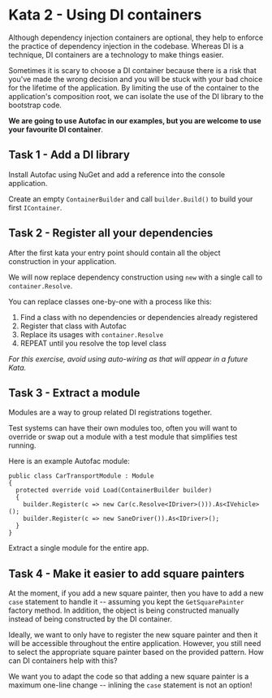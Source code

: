# Kata 2 - Using DI containers

Although dependency injection containers are optional, they help to enforce the practice of dependency injection in the codebase. Whereas DI is a technique, DI containers are a technology to make things easier.

Sometimes it is scary to choose a DI container because there is a risk that you've made the wrong decision and you will be stuck with your bad choice for the lifetime of the application. By limiting the use of the container to the application's composition root, we can isolate the use of the DI library to the bootstrap code.


**We are going to use Autofac in our examples, but you are welcome to use your favourite DI container**.

## Task 1 - Add a DI library

Install Autofac using NuGet and add a reference into the console application.

Create an empty `ContainerBuilder` and call `builder.Build()` to build your first `IContainer`.

## Task 2 - Register all your dependencies

After the first kata your entry point should contain all the object construction in your application.

We will now replace dependency construction using `new` with a single call to `container.Resolve`.

You can replace classes one-by-one with a process like this:

1. Find a class with no dependencies or dependencies already registered
2. Register that class with Autofac
3. Replace its usages with `container.Resolve`
4. REPEAT until you resolve the top level class

_For this exercise, avoid using auto-wiring as that will appear in a future Kata._

## Task 3 - Extract a module

Modules are a way to group related DI registrations together.

Test systems can have their own modules too, often you will want to override or swap out a module with a test module that simplifies test running.

Here is an example Autofac module:

```
public class CarTransportModule : Module
{
  protected override void Load(ContainerBuilder builder)
  {
    builder.Register(c => new Car(c.Resolve<IDriver>())).As<IVehicle>();
    builder.Register(c => new SaneDriver()).As<IDriver>();
  }
}
```

Extract a single module for the entire app.

## Task 4 - Make it easier to add square painters

At the moment, if you add a new square painter, then you have to add a new `case` statement to handle it -- assuming you kept the `GetSquarePainter` factory method. In addition, the object is being constructed manually instead of being constructed by the DI container.

Ideally, we want to only have to register the new square painter and then it will be accessible throughout the entire application. However, you still need to select the appropriate square painter based on the provided pattern. How can DI containers help with this?

We want you to adapt the code so that adding a new square painter is a maximum one-line change -- inlining the `case` statement is not an option!

